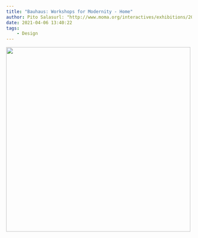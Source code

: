 ```yaml
---
title: "Bauhaus: Workshops for Modernity - Home"
author: Pito Salasurl: "http://www.moma.org/interactives/exhibitions/2009/bauhaus/Main.html" cover: "https://rdl.ink/render/http%3A%2F%2Fwww.moma.org%2Finteractives%2Fexhibitions%2F2009%2Fbauhaus%2FMain.html" 
date: 2021-04-06 13:40:22
tags:
    - Design
---
```

<img src=https://rdl.ink/render/http%3A%2F%2Fwww.moma.org%2Finteractives%2Fexhibitions%2F2009%2Fbauhaus%2FMain.html width="500">


